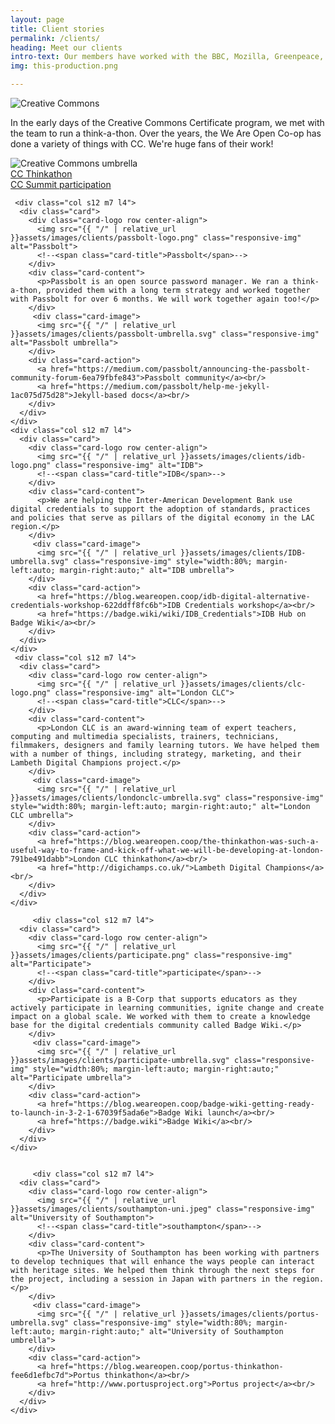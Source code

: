 ```yaml
---
layout: page
title: Client stories
permalink: /clients/
heading: Meet our clients
intro-text: Our members have worked with the BBC, Mozilla, Greenpeace, Moodle, Creative Commons and tens of other household names. As a co-op, our clients benefit from the multitude of skills and expertise our members possess.
img: this-production.png

---
```

<div class="row">
    <div class="col s12 m7 l4">
      <div class="card">
        <div class="card-logo row center-align">
          <img src="{{ "/" | relative_url }}assets/images/clients/cc-logo-client.svg" class="responsive-img" alt="Creative Commons">
          <!--<span class="card-title">Creative Commons</span>-->
        </div>
        <div class="card-content">
          <p>In the early days of the Creative Commons Certificate program, we met with the team to run a think-a-thon. Over the years, the We Are Open Co-op has done a variety of things with CC. We're huge fans of their work!</p>
        </div>
        <div class="card-image">
          <img src="{{ "/" | relative_url }}assets/images/clients/creativecommons-client.png" class="responsive-img" alt="Creative Commons umbrella">
          <!--<span class="card-title">Creative Commons</span>-->
        </div>
        <div class="card-action">
          <a href="https://blog.weareopen.coop/creative-commons-thinkathon-f82bfbee00">CC Thinkathon</a><br/>
          <a href="https://blog.weareopen.coop/the-future-of-the-commons-is-an-open-planet-e2ef5095aef">CC Summit participation</a>
        </div>
      </div>
    </div>
    
     <div class="col s12 m7 l4">
      <div class="card">
        <div class="card-logo row center-align">
	      <img src="{{ "/" | relative_url }}assets/images/clients/passbolt-logo.png" class="responsive-img" alt="Passbolt">
          <!--<span class="card-title">Passbolt</span>-->
        </div>
        <div class="card-content">
          <p>Passbolt is an open source password manager. We ran a think-a-thon, provided them with a long term strategy and worked together with Passbolt for over 6 months. We will work together again too!</p>
        </div>
         <div class="card-image">
	      <img src="{{ "/" | relative_url }}assets/images/clients/passbolt-umbrella.svg" class="responsive-img" alt="Passbolt umbrella">
        </div>
        <div class="card-action">
	      <a href="https://medium.com/passbolt/announcing-the-passbolt-community-forum-6ea79fbfe843">Passbolt community</a><br/>
          <a href="https://medium.com/passbolt/help-me-jekyll-1ac075d75d28">Jekyll-based docs</a><br/>
        </div>
      </div>
    </div>
    <div class="col s12 m7 l4">
      <div class="card">
        <div class="card-logo row center-align">
	      <img src="{{ "/" | relative_url }}assets/images/clients/idb-logo.png" class="responsive-img" alt="IDB">
          <!--<span class="card-title">IDB</span>-->
        </div>
        <div class="card-content">
          <p>We are helping the Inter-American Development Bank use digital credentials to support the adoption of standards, practices and policies that serve as pillars of the digital economy in the LAC region.</p>
        </div>
         <div class="card-image">
	      <img src="{{ "/" | relative_url }}assets/images/clients/IDB-umbrella.svg" class="responsive-img" style="width:80%; margin-left:auto; margin-right:auto;" alt="IDB umbrella">
        </div>
        <div class="card-action">
	      <a href="https://blog.weareopen.coop/idb-digital-alternative-credentials-workshop-622ddff8fc6b">IDB Credentials workshop</a><br/>
          <a href="https://badge.wiki/wiki/IDB_Credentials">IDB Hub on Badge Wiki</a><br/>
        </div>
      </div>
    </div>
     <div class="col s12 m7 l4">
      <div class="card">
        <div class="card-logo row center-align">
	      <img src="{{ "/" | relative_url }}assets/images/clients/clc-logo.png" class="responsive-img" alt="London CLC">
          <!--<span class="card-title">CLC</span>-->
        </div>
        <div class="card-content">
          <p>London CLC is an award-winning team of expert teachers, computing and multimedia specialists, trainers, technicians, filmmakers, designers and family learning tutors. We have helped them with a number of things, including strategy, marketing, and their Lambeth Digital Champions project.</p>
        </div>
         <div class="card-image">
	      <img src="{{ "/" | relative_url }}assets/images/clients/londonclc-umbrella.svg" class="responsive-img" style="width:80%; margin-left:auto; margin-right:auto;" alt="London CLC umbrella">
        </div>
        <div class="card-action">
	      <a href="https://blog.weareopen.coop/the-thinkathon-was-such-a-useful-way-to-frame-and-kick-off-what-we-will-be-developing-at-london-791be491dabb">London CLC thinkathon</a><br/>
          <a href="http://digichamps.co.uk/">Lambeth Digital Champions</a><br/>
        </div>
      </div>
    </div>
    
         <div class="col s12 m7 l4">
      <div class="card">
        <div class="card-logo row center-align">
	      <img src="{{ "/" | relative_url }}assets/images/clients/participate.png" class="responsive-img" alt="Participate">
          <!--<span class="card-title">participate</span>-->
        </div>
        <div class="card-content">
          <p>Participate is a B-Corp that supports educators as they actively participate in learning communities, ignite change and create impact on a global scale. We worked with them to create a knowledge base for the digital credentials community called Badge Wiki.</p>
        </div>
         <div class="card-image">
	      <img src="{{ "/" | relative_url }}assets/images/clients/participate-umbrella.svg" class="responsive-img" style="width:80%; margin-left:auto; margin-right:auto;" alt="Participate umbrella">
        </div>
        <div class="card-action">
	      <a href="https://blog.weareopen.coop/badge-wiki-getting-ready-to-launch-in-3-2-1-67039f5ada6e">Badge Wiki launch</a><br/>
          <a href="https://badge.wiki">Badge Wiki</a><br/>
        </div>
      </div>
    </div>
    
    
         <div class="col s12 m7 l4">
      <div class="card">
        <div class="card-logo row center-align">
	      <img src="{{ "/" | relative_url }}assets/images/clients/southampton-uni.jpeg" class="responsive-img" alt="University of Southampton">
          <!--<span class="card-title">southampton</span>-->
        </div>
        <div class="card-content">
          <p>The University of Southampton has been working with partners to develop techniques that will enhance the ways people can interact with heritage sites. We helped them think through the next steps for the project, including a session in Japan with partners in the region.</p>
        </div>
         <div class="card-image">
	      <img src="{{ "/" | relative_url }}assets/images/clients/portus-umbrella.svg" class="responsive-img" style="width:80%; margin-left:auto; margin-right:auto;" alt="University of Southampton umbrella">
        </div>
        <div class="card-action">
	      <a href="https://blog.weareopen.coop/portus-thinkathon-fee6d1efbc7d">Portus thinkathon</a><br/>
          <a href="http://www.portusproject.org">Portus project</a><br/>
        </div>
      </div>
    </div>
  
    
</div>


                          
